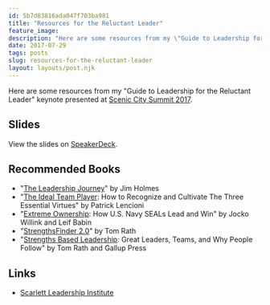 ```yaml
---
id: 5b7d83816ada047f703ba981
title: "Resources for the Reluctant Leader"
feature_image: 
description: "Here are some resources from my \"Guide to Leadership for the Reluctant Leader\" keynote presented at Scenic City Summit 2017."
date: 2017-07-29
tags: posts
slug: resources-for-the-reluctant-leader
layout: layouts/post.njk
---
```


Here are some resources from my "Guide to Leadership for the Reluctant Leader" keynote presented at [Scenic City Summit 2017](https://www.sceniccitysummit.com/).

## Slides

View the slides on [SpeakerDeck](https://speakerdeck.com/reverentgeek/scenic-city-summit-2017-keynote-leadership-for-the-reluctant-leader).

## Recommended Books

* "[The Leadership Journey](https://leanpub.com/theleadershipjourney)" by Jim Holmes
* "[The Ideal Team Player](https://www.amazon.com/Ideal-Team-Player-Recognize-Cultivate-ebook/dp/B01B6AEJJ0/ref=sr_1_1?ie=UTF8&qid=1500747845&sr=8-1&keywords=the+ideal+team+player): How to Recognize and Cultivate The Three Essential Virtues" by Patrick Lencioni
* "[Extreme Ownership](https://www.amazon.com/Extreme-Ownership-U-S-Navy-SEALs-ebook/dp/B00VE4Y0Z2): How U.S. Navy SEALs Lead and Win" by Jocko Willink and Leif Babin
* "[StrengthsFinder 2.0](https://www.amazon.com/StrengthsFinder-2-0-Tom-Rath-ebook/dp/B001CDZZI6)" by Tom Rath
* "[Strengths Based Leadership](https://www.amazon.com/Strengths-Based-Leadership-Leaders-People-ebook/dp/B001RIYUOG): Great Leaders, Teams, and Why People Follow" by Tom Rath and Gallup Press

## Links

* [Scarlett Leadership Institute](http://www.scarlettleadership.com/)
